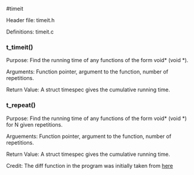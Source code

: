 #timeit

Header file: timeit.h

Definitions: timeit.c

### t_timeit()

Purpose: Find the running time of any functions of the form void* <name>(void *).

Arguments: Function pointer, argument to the function, number of repetitions.

Return Value: A struct timespec gives the cumulative running time.

### t_repeat()

Purpose: Find the running time of any functions of the form void* <name>(void *) for N given repetitions.

Arguements: Function pointer, argument to the function, number of repetitions.

Return Value: A struct timespec gives the cumulative running time.


Credit: The diff function in the program was initially taken from
[here](http://www.guyrutenberg.com/2007/09/22/profiling-code-using-clock_gettime/)
